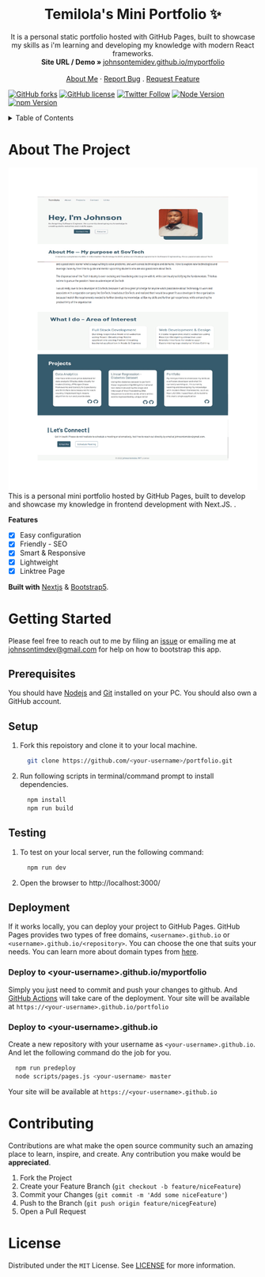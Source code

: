<!-- PROJECT LOGO -->
<br />
<p align="center">
  <h1 align="center">Temilola's Mini Portfolio ✨</h1>

  <p align="center">
    It is a personal static portfolio hosted with GitHub Pages, built to showcase my skills as i'm learning and developing my knowledge with modern React frameworks.
    <br />
    <strong>Site URL / Demo » </strong>
    <a href="https://johnsontemidev.github.io/myportfolio"> johnsontemidev.github.io/myportfolio</a>
    <br />
    <br />
    <a href="https://https://johnsontemidev.blogspot.com/">About Me</a>
    ·
    <a href="https://github.com/johnsontemidev/myportfolio/issues">Report Bug</a>
    .
    <a href="https://github.com/johnsontemidev/myportfolio/issues">Request Feature</a>
  </p>
</p>

[![GitHub forks](https://img.shields.io/github/forks/johnsontemidev/portfolio?style=for-the-badge)](https://github.com/johnsontemidev/myportfolio/network)
[![GitHub license](https://img.shields.io/github/license/johnsontemidev/myportfolio?style=for-the-badge)](https://github.com/johnsontemidev/myportfolio/blob/master/LICENSE)
[![Twitter Follow](https://img.shields.io/twitter/follow/johnsontemidev1?color=ffcc66&logo=twitter&logoColor=ffffff&style=for-the-badge)](https://twitter.com/johnsontemidev1)
[![Node Version](https://img.shields.io/static/v1?label=Node&message=14.17.3&color=026e00&style=for-the-badge)](https://nodejs.org)
[![npm Version](https://img.shields.io/static/v1?label=npm&message=7.19.1&color=cb0000&style=for-the-badge)](https://nodejs.org)


<!-- TABLE OF CONTENTS -->
<details>
  <summary>Table of Contents</summary>
  <ol>
    <li>
      <a href="#about-the-project">About The Project</a>
    </li>
    <li>
      <a href="#getting-started">Getting Started</a>
      <ul>
        <li><a href="#prerequisites">Prerequisites</a></li>
        <li><a href="#setup">Setup</a></li>
      </ul>
    </li>
    <li><a href="#contributing">Your Contribution</a></li>
    <li><a href="#license">License</a></li>
  </ol>
</details>



<!-- ABOUT THE PROJECT -->
# About The Project

[![Product Name Screen Shot](/READMEdocs/screenshot.gif)](https://example.com)
This is a personal mini portfolio hosted by GitHub Pages, built to develop and showcase my knowledge in frontend development with Next.JS.
.

**Features**

- [x] Easy configuration
- [x] Friendly - SEO
- [x] Smart & Responsive
- [x] Lightweight
- [x] Linktree Page

**Built with** [Nextjs](https://nextjs.org/) & [Bootstrap5](https://getbootstrap.com).



<!-- GETTING STARTED -->
# Getting Started

Please feel free to reach out to me by filing an [issue](https://github.com/johnsontemidev/myportfolio/issues) or emailing me at johnsontimdev@gmail.com for help on how to bootstrap this app.

## Prerequisites

You should have [Nodejs](https://nodejs.org/en/) and [Git](https://git-scm.com/downloads) installed on your PC. You should also own a GitHub account.

## Setup

1. Fork this repoistory and clone it to your local machine.
    ```sh
      git clone https://github.com/<your-username>/portfolio.git
    ``` 

2. Run following scripts in terminal/command prompt to install dependencies.
    ```sh
      npm install
      npm run build
    ```
## Testing

1. To test on your local server, run the following command:
    ```sh
      npm run dev
    ```

2. Open the browser to http://localhost:3000/

## Deployment

If it works locally, you can deploy your project to GitHub Pages. GitHub Pages provides two types of free domains, `<username>.github.io` or `<username>.github.io/<repository>`. You can choose the one that suits your needs. You can learn more about domain types from [here](https://docs.github.com/en/pages/getting-started-with-github-pages/about-github-pages#types-of-github-pages-sites).

### Deploy to \<your-username>.github.io/myportfolio

Simply you just need to commit and push your changes to github. And [GitHub Actions](https://docs.github.com/en/actions/learn-github-actions/introduction-to-github-actions#overview) will take care of the deployment. Your site will be available at `https://<your-username>.github.io/portfolio`

### Deploy to \<your-username>.github.io

Create a new repository with your username as `<your-username>.github.io`. And let the following command do the job for you.

```sh
  npm run predeploy
  node scripts/pages.js <your-username> master
```

Your site will be available at `https://<your-username>.github.io`


<!-- CONTRIBUTING -->
# Contributing

Contributions are what make the open source community such an amazing place to learn, inspire, and create. Any contribution you make would be **appreciated**.

1. Fork the Project
2. Create your Feature Branch (`git checkout -b feature/niceFeature`)
3. Commit your Changes (`git commit -m 'Add some niceFeature'`)
4. Push to the Branch (`git push origin feature/nicegFeature`)
5. Open a Pull Request



<!-- LICENSE -->
# License

Distributed under the `MIT` License. See [LICENSE](https://github.com/johnsontemidev/myportfolio/blob/main/LICENSE) for more information.
